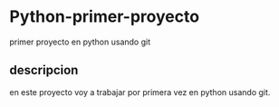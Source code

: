 # Python-primer-proyecto

primer proyecto en python usando git

## descripcion 

en este proyecto voy a trabajar por primera vez en python usando git.
